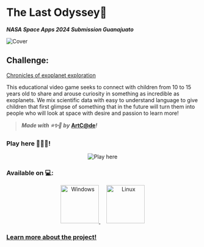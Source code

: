 # The Last Odyssey🌌
_**NASA Space Apps 2024 Submission Guanajuato**_

![Cover](https://github.com/user-attachments/assets/bd0914c9-dc62-45b0-a6c8-8e60771b67d5)


## Challenge:
[Chronicles of exoplanet exploration](https://www.spaceappschallenge.org/nasa-space-apps-2024/challenges/chronicles-of-exoplanet-exploration/)

This educational video game seeks to connect with children from 10 to 15 years old to share and arouse curiosity in something as incredible as exoplanets. We mix scientific data with easy to understand language to give children that first glimpse of something that in the future will turn them into people who will look at space with desire and passion to learn more!

> **_Made with ⭐✨🩷 by_** [**ArtC@de**](https://www.spaceappschallenge.org/nasa-space-apps-2024/find-a-team/artcde/?tab=members)**_!_**

### Play here 🔽🔽🔽!

<p align="center">
  <a href="https://art-cde.itch.io/the-last-odyssey" target="_blank">
    <img src="https://static.itch.io/images/badge-color.svg" alt="Play here" style="display: inline-block;">
  </a>
</div>
</p>


### Available on 💻:
<p align="center">
  <a href="https://www.microsoft.com/windows" target="_blank">
    <img src="https://upload.wikimedia.org/wikipedia/commons/8/87/Windows_logo_-_2021.svg" alt="Windows" width="100" height="100">
  </a>
  &nbsp;&nbsp;&nbsp;
  <a href="https://www.linux.org" target="_blank">
    <img src="https://upload.wikimedia.org/wikipedia/commons/a/af/Tux.png" alt="Linux" width="100" height="100">
  </a>
</p>

### [Learn more about the project!](https://www.spaceappschallenge.org/nasa-space-apps-2024/find-a-team/artcde/?tab=project)

